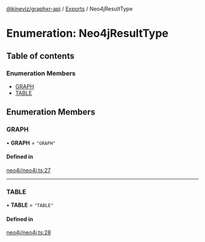 [@kineviz/graphxr-api](../README.md) / [Exports](../modules.md) / Neo4jResultType

# Enumeration: Neo4jResultType

## Table of contents

### Enumeration Members

- [GRAPH](Neo4jResultType.md#graph)
- [TABLE](Neo4jResultType.md#table)

## Enumeration Members

### GRAPH

• **GRAPH** = ``"GRAPH"``

#### Defined in

[neo4j/neo4j.ts:27](https://bitbucket.org/kineviz/graphxr-api/src/019f384/src/neo4j/neo4j.ts#lines-27)

___

### TABLE

• **TABLE** = ``"TABLE"``

#### Defined in

[neo4j/neo4j.ts:28](https://bitbucket.org/kineviz/graphxr-api/src/019f384/src/neo4j/neo4j.ts#lines-28)
